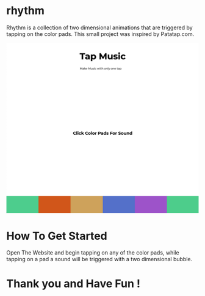 # rhythm
Rhythm is a collection of two dimensional animations that are triggered by tapping on the color pads. This small project was inspired by Patatap.com. 

![alt text](sounds/screenshot-read.png)

# How To Get Started
Open The Website and begin tapping on any of the color pads, while tapping on a pad a sound will be triggered with a two dimensional bubble. 

#  Thank you and Have Fun ! 

